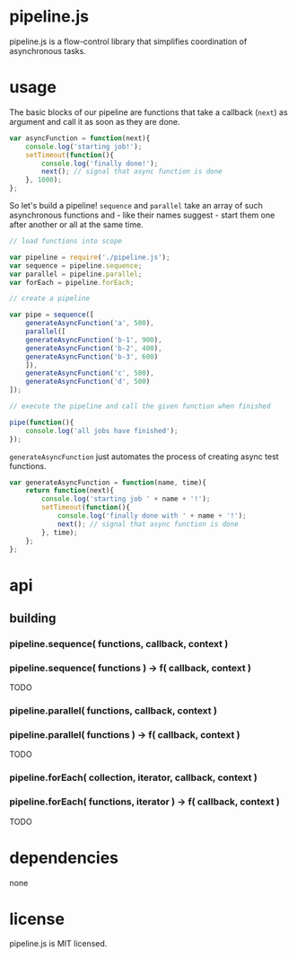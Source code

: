 # pipeline.js

pipeline.js is a flow-control library that simplifies coordination of 
asynchronous tasks.

# usage

The basic blocks of our pipeline are functions that take a callback (`next`) as 
argument and call it as soon as they are done.

```javascript
var asyncFunction = function(next){
	console.log('starting job!');
	setTimeout(function(){
		console.log('finally done!');
		next(); // signal that async function is done
	}, 1000);
};
```

So let's build a pipeline! `sequence` and `parallel` take an array of such 
asynchronous functions and - like their names suggest - start them one after 
another or all at the same time.

```javascript
// load functions into scope

var pipeline = require('./pipeline.js');
var sequence = pipeline.sequence;
var parallel = pipeline.parallel;
var forEach = pipeline.forEach;

// create a pipeline

var pipe = sequence([
 	generateAsyncFunction('a', 500),
	parallel([
  	generateAsyncFunction('b-1', 900),
  	generateAsyncFunction('b-2', 400),
  	generateAsyncFunction('b-3', 600)
	]),
 	generateAsyncFunction('c', 500),
	generateAsyncFunction('d', 500)
]);

// execute the pipeline and call the given function when finished

pipe(function(){
	console.log('all jobs have finished');
});
```

`generateAsyncFunction` just automates the process of creating async test 
functions.

```javascript
var generateAsyncFunction = function(name, time){
	return function(next){
		console.log('starting job ' + name + '!');
		setTimeout(function(){
			console.log('finally done with ' + name + '!');
			next(); // signal that async function is done
		}, time);
	};
};
```

# api

## building

### pipeline.sequence( functions, callback, context )
### pipeline.sequence( functions ) -> f( callback, context )

TODO

### pipeline.parallel( functions, callback, context )
### pipeline.parallel( functions ) -> f( callback, context )

TODO

### pipeline.forEach( collection, iterator, callback, context )
### pipeline.forEach( functions, iterator ) -> f( callback, context )

TODO

# dependencies

none

# license

pipeline.js is MIT licensed.

